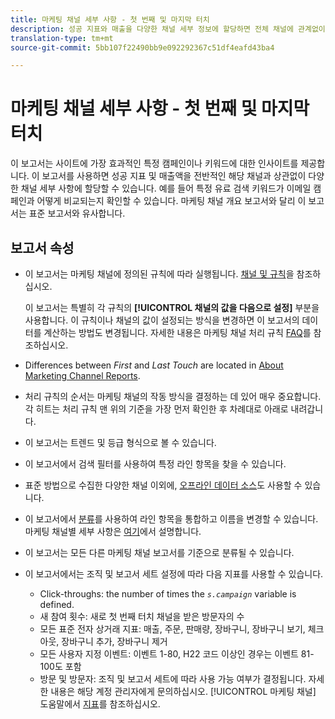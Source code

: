 ```yaml
---
title: 마케팅 채널 세부 사항 - 첫 번째 및 마지막 터치
description: 성공 지표와 매출을 다양한 채널 세부 정보에 할당하면 전체 채널에 관계없이 됩니다.
translation-type: tm+mt
source-git-commit: 5bb107f22490bb9e092292367c51df4eafd43ba4

---
```



# 마케팅 채널 세부 사항 - 첫 번째 및 마지막 터치

이 보고서는 사이트에 가장 효과적인 특정 캠페인이나 키워드에 대한 인사이트를 제공합니다. 이 보고서를 사용하면 성공 지표 및 매출액을 전반적인 해당 채널과 상관없이 다양한 채널 세부 사항에 할당할 수 있습니다. 예를 들어 특정 유료 검색 키워드가 이메일 캠페인과 어떻게 비교되는지 확인할 수 있습니다. 마케팅 채널 개요 보고서와 달리 이 보고서는 표준 보고서와 유사합니다.

## 보고서 속성

* 이 보고서는 마케팅 채널에 정의된 규칙에 따라 실행됩니다. [채널 및 규칙](/help/components/c-marketing-channels/c-channels.md)을 참조하십시오.

   이 보고서는 특별히 각 규칙의 **[!UICONTROL 채널의 값을 다음으로 설정]** 부분을 사용합니다. 이 규칙이나 채널의 값이 설정되는 방식을 변경하면 이 보고서의 데이터를 계산하는 방법도 변경됩니다. 자세한 내용은 마케팅 채널 처리 규칙 [ FAQ](/help/components/c-marketing-channels/c-faq.md)를 참조하십시오.

* Differences between *First* and *Last Touch* are located in [About Marketing Channel Reports](/help/components/c-marketing-channels/analyze-mc.md).

* 처리 규칙의 순서는 마케팅 채널의 작동 방식을 결정하는 데 있어 매우 중요합니다. 각 히트는 처리 규칙 맨 위의 기준을 가장 먼저 확인한 후 차례대로 아래로 내려갑니다.
* 이 보고서는 트렌드 및 등급 형식으로 볼 수 있습니다.
* 이 보고서에서 검색 필터를 사용하여 특정 라인 항목을 찾을 수 있습니다.
* 표준 방법으로 수집한 다양한 채널 이외에, [오프라인 데이터 소스](/help/components/c-marketing-channels/c-getting-started-mchannel.md)도 사용할 수 있습니다.
* 이 보고서에서 [ 분류](/help/components/c-classifications2/c-classifications.md)를 사용하여 라인 항목을 통합하고 이름을 변경할 수 있습니다. 마케팅 채널별 세부 사항은 [여기](/help/components/c-marketing-channels/classifictions-mchannel.md)에서 설명합니다.

* 이 보고서는 모든 다른 마케팅 채널 보고서를 기준으로 분류될 수 있습니다.
* 이 보고서에서는 조직 및 보고서 세트 설정에 따라 다음 지표를 사용할 수 있습니다.
   * Click-throughs: the number of times the *`s.campaign`* variable is defined.
   * 새 참여 횟수: 새로 첫 번째 터치 채널을 받은 방문자의 수
   * 모든 표준 전자 상거래 지표: 매출, 주문, 판매량, 장바구니, 장바구니 보기, 체크아웃, 장바구니 추가, 장바구니 제거
   * 모든 사용자 지정 이벤트: 이벤트 1-80, H22 코드 이상인 경우는 이벤트 81-100도 포함
   * 방문 및 방문자: 조직 및 보고서 세트에 따라 사용 가능 여부가 결정됩니다. 자세한 내용은 해당 계정 관리자에게 문의하십시오.
   [!UICONTROL 마케팅 채널] 도움말에서 [지표](https://marketing.adobe.com/resources/help/ko_KR/mchannel/c_overview_metrics.html)를 참조하십시오.
